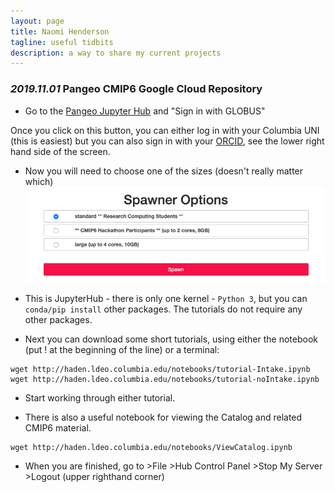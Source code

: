 ```yaml
---
layout: page
title: Naomi Henderson
tagline: useful tidbits
description: a way to share my current projects
---
```


### *2019.11.01*  Pangeo CMIP6 Google Cloud Repository

- Go to the [Pangeo Jupyter Hub](https://ocean.pangeo.io) and "Sign in with GLOBUS"

Once you click on this button, you can either log in with your Columbia UNI (this is easiest) but you can also sign in with your [ORCID](https://orcid.org/register), see the lower right hand side of the screen.

- Now you will need to choose one of the sizes (doesn't really matter which)
![Spawner Choices](assets/SpawnerOptions.png)

- This is JupyterHub - there is only one kernel - `Python 3`, but you can `conda/pip install` other packages. The tutorials do not require any other packages.

- Next you can download some short tutorials, using either the notebook (put ! at the beginning of the line) or a terminal:

``` 
wget http://haden.ldeo.columbia.edu/notebooks/tutorial-Intake.ipynb
wget http://haden.ldeo.columbia.edu/notebooks/tutorial-noIntake.ipynb
```

- Start working through either tutorial.

- There is also a useful notebook for viewing the Catalog and related CMIP6 material.
``` 
wget http://haden.ldeo.columbia.edu/notebooks/ViewCatalog.ipynb
```

- When you are finished, go to >File >Hub Control Panel >Stop My Server >Logout (upper righthand corner)
